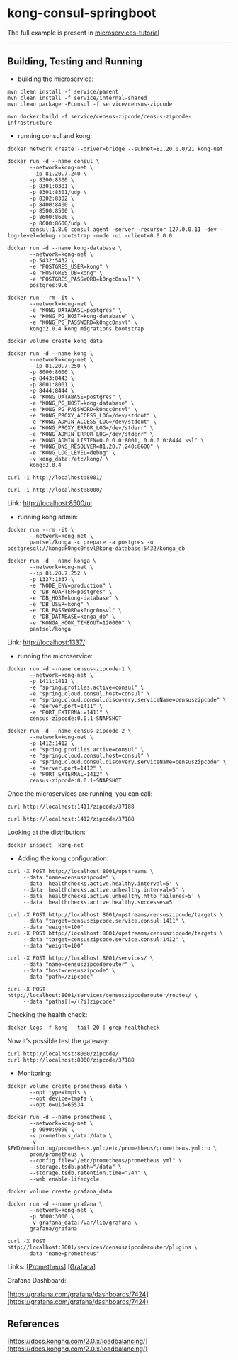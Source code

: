 # kong-consul-springboot

The full example is present in [microservices-tutorial](https://github.com/trevezani/microservices-tutorial)

***

## Building, Testing and Running

* building the microservice:
```
mvn clean install -f service/parent
mvn clean install -f service/internal-shared
mvn clean package -Pconsul -f service/census-zipcode

mvn docker:build -f service/census-zipcode/census-zipcode-infrastructure
```
* running consul and kong:
```
docker network create --driver=bridge --subnet=81.20.0.0/21 kong-net

docker run -d --name consul \
       --network=kong-net \
       --ip 81.20.7.240 \
       -p 8300:8300 \
       -p 8301:8301 \
       -p 8301:8301/udp \
       -p 8302:8302 \
       -p 8400:8400 \
       -p 8500:8500 \
       -p 8600:8600 \
       -p 8600:8600/udp \
       consul:1.8.0 consul agent -server -recursor 127.0.0.11 -dev -log-level=debug -bootstrap -node -ui -client=0.0.0.0

docker run -d --name kong-database \
       --network=kong-net \
       -p 5432:5432 \
       -e "POSTGRES_USER=kong" \
       -e "POSTGRES_DB=kong" \
       -e "POSTGRES_PASSWORD=k0ngc0nsvl" \
       postgres:9.6

docker run --rm -it \
       --network=kong-net \
       -e "KONG_DATABASE=postgres" \
       -e "KONG_PG_HOST=kong-database" \
       -e "KONG_PG_PASSWORD=k0ngc0nsvl" \
       kong:2.0.4 kong migrations bootstrap

docker volume create kong_data

docker run -d --name kong \
       --network=kong-net \
       --ip 81.20.7.250 \
       -p 8000:8000 \
       -p 8443:8443 \
       -p 8001:8001 \
       -p 8444:8444 \
       -e "KONG_DATABASE=postgres" \
       -e "KONG_PG_HOST=kong-database" \
       -e "KONG_PG_PASSWORD=k0ngc0nsvl" \
       -e "KONG_PROXY_ACCESS_LOG=/dev/stdout" \
       -e "KONG_ADMIN_ACCESS_LOG=/dev/stdout" \
       -e "KONG_PROXY_ERROR_LOG=/dev/stderr" \
       -e "KONG_ADMIN_ERROR_LOG=/dev/stderr" \
       -e "KONG_ADMIN_LISTEN=0.0.0.0:8001, 0.0.0.0:8444 ssl" \
       -e "KONG_DNS_RESOLVER=81.20.7.240:8600" \
       -e "KONG_LOG_LEVEL=debug" \
       -v kong_data:/etc/kong/ \
       kong:2.0.4 

curl -i http://localhost:8001/

curl -i http://localhost:8000/
```

Link: [http://localhost:8500/ui](http://localhost:8500/ui)

* running kong admin:
```
docker run --rm -it \
       --network=kong-net \
       pantsel/konga -c prepare -a postgres -u postgresql://kong:k0ngc0nsvl@kong-database:5432/konga_db

docker run -d --name konga \
       --network=kong-net \
       --ip 81.20.7.252 \
       -p 1337:1337 \
       -e "NODE_ENV=production" \
       -e "DB_ADAPTER=postgres" \
       -e "DB_HOST=kong-database" \
       -e "DB_USER=kong" \
       -e "DB_PASSWORD=k0ngc0nsvl" \
       -e "DB_DATABASE=konga_db" \
       -e "KONGA_HOOK_TIMEOUT=120000" \
       pantsel/konga
```

Link: [http://localhost:1337/](http://localhost:1337/)

* running the microservice:
```
docker run -d --name census-zipcode-1 \
       --network=kong-net \
       -p 1411:1411 \
       -e "spring.profiles.active=consul" \
       -e "spring.cloud.consul.host=consul" \
       -e "spring.cloud.consul.discovery.serviceName=censuszipcode" \
       -e "server.port=1411" \
       -e "PORT_EXTERNAL=1411" \
       census-zipcode:0.0.1-SNAPSHOT
       
docker run -d --name census-zipcode-2 \
       --network=kong-net \
       -p 1412:1412 \
       -e "spring.profiles.active=consul" \
       -e "spring.cloud.consul.host=consul" \
       -e "spring.cloud.consul.discovery.serviceName=censuszipcode" \
       -e "server.port=1412" \
       -e "PORT_EXTERNAL=1412" \
       census-zipcode:0.0.1-SNAPSHOT
```

Once the microservices are running, you can call:
```
curl http://localhost:1411/zipcode/37188

curl http://localhost:1412/zipcode/37188
```

Looking at the distribution:

```
docker inspect  kong-net   
```

* Adding the kong configuration:
```
curl -X POST http://localhost:8001/upstreams \
     --data "name=censuszipcode" \
     --data 'healthchecks.active.healthy.interval=5' \
     --data 'healthchecks.active.unhealthy.interval=5' \
     --data 'healthchecks.active.unhealthy.http_failures=5' \
     --data 'healthchecks.active.healthy.successes=5'     

curl -X POST http://localhost:8001/upstreams/censuszipcode/targets \
     --data "target=censuszipcode.service.consul:1411" \
     --data "weight=100"
curl -X POST http://localhost:8001/upstreams/censuszipcode/targets \
     --data "target=censuszipcode.service.consul:1412" \
     --data "weight=100"

curl -X POST http://localhost:8001/services/ \
     --data "name=censuszipcoderouter" \
     --data "host=censuszipcode" \
     --data "path=/zipcode"

curl -X POST http://localhost:8001/services/censuszipcoderouter/routes/ \
     --data "paths[]=/(?i)zipcode"
```


Checking the health check:
```
docker logs -f kong --tail 20 | grep healthcheck
```


Now it's possible test the gateway:
```
curl http://localhost:8000/zipcode/
curl http://localhost:8000/zipcode/37188
```

* Monitoring:
```
docker volume create prometheus_data \
       --opt type=tmpfs \
       --opt device=tmpfs \
       --opt o=uid=65534

docker run -d --name prometheus \
       --network=kong-net \
       -p 9090:9090 \
       -v prometheus_data:/data \
       -v $PWD/monitoring/prometheus.yml:/etc/prometheus/prometheus.yml:ro \
       prom/prometheus \
       --config.file="/etc/prometheus/prometheus.yml" \
       --storage.tsdb.path="/data" \
       --storage.tsdb.retention.time="74h" \
       --web.enable-lifecycle

docker volume create grafana_data

docker run -d --name grafana \
       --network=kong-net \
       -p 3000:3000 \
       -v grafana_data:/var/lib/grafana \
       grafana/grafana     

curl -X POST http://localhost:8001/services/censuszipcoderouter/plugins \
     --data "name=prometheus"       
```

Links: [[Prometheus]](http://localhost:9090/) [[Grafana]](http://localhost:3000/)

Grafana Dashboard:

[https://grafana.com/grafana/dashboards/7424](https://grafana.com/grafana/dashboards/7424)

## References

[https://docs.konghq.com/2.0.x/loadbalancing/](https://docs.konghq.com/2.0.x/loadbalancing/)
